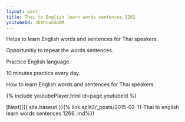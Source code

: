 ```yaml
---
layout: post
title: Thai to English learn words sentences 1201 
youtubeId: 3E9hnunSwDM
---
```

 
 
Helps to learn English words and sentences for Thai speakers.

Opportunitiy to repeat the words sentences. 

Practice English language. 
 
10 minutes practice every day. 
 
How to learn English words and sentences for Thai speakers 
 
{% include youtubePlayer.html id=page.youtubeId %}
 
 
[Next]({{ site.baseurl }}{% link  split2/_posts/2015-02-11-Thai to english learn words sentences 1266 .md%})
 
